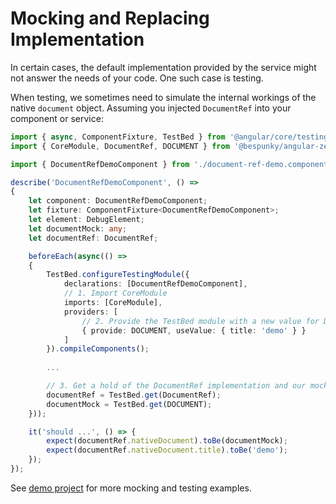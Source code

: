 # Mocking and Replacing Implementation
In certain cases, the default implementation provided by the service might not answer the needs of your code.
One such case is testing.

When testing, we sometimes need to simulate the internal workings of the native `document` object.
Assuming you injected `DocumentRef` into your component or service:
```typescript
import { async, ComponentFixture, TestBed } from '@angular/core/testing';
import { CoreModule, DocumentRef, DOCUMENT } from '@bespunky/angular-zen';

import { DocumentRefDemoComponent } from './document-ref-demo.component';

describe('DocumentRefDemoComponent', () =>
{
    let component: DocumentRefDemoComponent;
    let fixture: ComponentFixture<DocumentRefDemoComponent>;
    let element: DebugElement;
    let documentMock: any;
    let documentRef: DocumentRef;

    beforeEach(async(() =>
    {
        TestBed.configureTestingModule({
            declarations: [DocumentRefDemoComponent],
            // 1. Import CoreModule
            imports: [CoreModule],
            providers: [
                // 2. Provide the TestBed module with a new value for DOCUMENT
                { provide: DOCUMENT, useValue: { title: 'demo' } }
            ]
        }).compileComponents();
        
        ...

        // 3. Get a hold of the DocumentRef implementation and our mock document object
        documentRef = TestBed.get(DocumentRef);
        documentMock = TestBed.get(DOCUMENT);
    }));

    it('should ...', () => {
        expect(documentRef.nativeDocument).toBe(documentMock);
        expect(documentRef.nativeDocument.title).toBe('demo');
    });
});
```

See [demo project](https://dev.azure.com/BeSpunky/BeSpunky%20Libraries/_git/angular-zen?path=%2Fprojects%2Fdemo%2Fsrc%2Fapp%2Fmodules%2Fcore-demo%2Fdocument-ref-demo&version=GBmaster) for more mocking and testing examples.